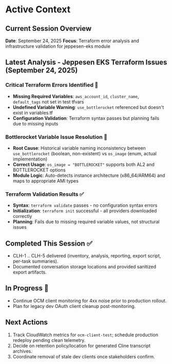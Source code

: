 # Active Context

## Current Session Overview
**Date**: September 24, 2025
**Focus**: Terraform error analysis and infrastructure validation for jeppesen-eks module

## Latest Analysis - Jeppesen EKS Terraform Issues (September 24, 2025)

### Critical Terraform Errors Identified 🚨
- **Missing Required Variables**: `aws_account_id`, `cluster_name`, `default_tags` not set in test tfvars
- **Undefined Variable Warning**: `use_bottlerocket` referenced but doesn't exist in variables.tf
- **Configuration Validation**: Terraform syntax passes but planning fails due to missing inputs

### Bottlerocket Variable Issue Resolution 🔧
- **Root Cause**: Historical variable naming inconsistency between `use_bottlerocket` (boolean, non-existent) vs `os_image` (enum, actual implementation)
- **Correct Usage**: `os_image = "BOTTLEROCKET"` supports both AL2 and BOTTLEROCKET options
- **Module Logic**: Auto-detects instance architecture (x86_64/ARM64) and maps to appropriate AMI types

### Terraform Validation Results ✅
- **Syntax**: `terraform validate` passes - no configuration syntax errors
- **Initialization**: `terraform init` successful - all providers downloaded correctly  
- **Planning**: Fails due to missing required variable values, not structural issues

## Completed This Session ✅
- CLH-1 .. CLH-5 delivered (inventory, analysis, reporting, export script, per-task summaries).
- Documented conversation storage locations and provided sanitized export artifacts.

## In Progress 🔄
- Continue OCM client monitoring for 4xx noise prior to production rollout.
- Plan for legacy dev OAuth client cleanup post-monitoring.

## Next Actions
1. Track CloudWatch metrics for `ocm-client-test`; schedule production redeploy pending clean telemetry.
2. Decide on retention policy/location for generated Cline transcript archives.
3. Coordinate removal of stale dev clients once stakeholders confirm.

